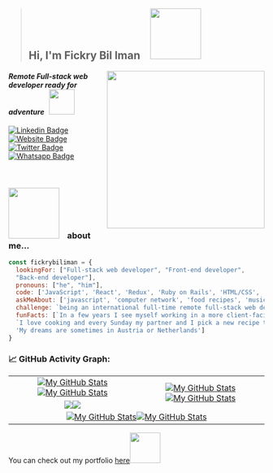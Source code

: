 > <h2> Hi, I'm Fickry Bil Iman &nbsp;&nbsp; <img src="https://media.giphy.com/media/wcC8VA7quA6G9pA8Iy/giphy.gif" width="100"></h2>

<img align='right' src="https://media.giphy.com/media/SWoSkN6DxTszqIKEqv/giphy.gif" width="310">
<h4><em>Remote Full-stack web developer ready for adventure</em> &nbsp; <img src="https://media.giphy.com/media/XGma2iRIHTKkwqRkFl/giphy.gif" width="50"></h4>

[![Linkedin Badge](https://img.shields.io/badge/LinkedIn-0077B5?style=for-the-badge&logo=linkedin&logoColor=white&link=https://www.linkedin.com/in/fickry-bil-iman/)](https://www.linkedin.com/in/fickry-bil-iman/)
[![Website Badge](https://img.shields.io/badge/website-000000?style=for-the-badge&logo=About.me&logoColor=white&link=https://fickrybiliman.com/)](https://fickrybiliman.com/)
[![Twitter Badge](https://img.shields.io/badge/Facebook-1877F2?style=for-the-badge&logo=facebook&logoColor=white&link=https://www.facebook.com/fickry.bil.iman/)](https://www.facebook.com/fickry.bil.iman/)
[![Whatsapp Badge](https://img.shields.io/badge/WhatsApp-25D366?style=for-the-badge&logo=whatsapp&logoColor=white&link=https://wa.me/6285305670089)](https://wa.me/6285305670089)

<br>

### <img src="https://media.giphy.com/media/gQwXqEOKFJ8GMUbMTF/giphy.gif" width="100"> &nbsp;&nbsp; about me...  

```javascript
const fickrybiliman = {
  lookingFor: ["Full-stack web developer", "Front-end developer", 
  "Back-end developer"],
  pronouns: ["he", "him"],
  code: ['JavaScript', 'React', 'Redux', 'Ruby on Rails', 'HTML/CSS', 'MySQL', 'PostgreSQL', 'MongoDB'],
  askMeAbout: ['javascript', 'computer network', 'food recipes', 'music', 'sport'],
  challenge: `being an international full-time remote full-stack web developer`,
  funFacts: [`In a few years I see myself working in a more client-facing role with the company`, 
  `I love cooking and every Sunday my partner and I pick a new recipe to prepare together`,
  'My dreams are sometimes in Austria or Netherlands']
}
```

### 📈 GitHub Activity Graph:

<table>
    <tr>
        <td align="center"><a href="https://github.com/fickryiman#gh-light-mode-only"><img src="https://github-readme-stats.vercel.app/api?username=fickryiman&show_icons=true&theme=default&include_all_commits=true#gh-light-mode-only" alt="My GitHub Stats"/></a><a href="https://github.com/fickryiman#gh-dark-mode-only"><img src="https://github-readme-stats.vercel.app/api?username=fickryiman&show_icons=true&theme=tokyonight&include_all_commits=true#gh-dark-mode-only" alt="My GitHub Stats"/></a></td>
        <td rowspan="2" align="center"><a href="https://github.com/fickryiman#gh-light-mode-only"><img src="https://github-readme-stats.vercel.app/api/top-langs/?username=fickryiman&theme=default&langs_count=8#gh-light-mode-only" alt="My GitHub Stats"/></a><a href="https://github.com/fickryiman#gh-dark-mode-only"><img src="https://github-readme-stats.vercel.app/api/top-langs/?username=fickryiman&theme=tokyonight&langs_count=8#gh-dark-mode-only" alt="My GitHub Stats"/></a></td>
    </tr>
    <tr>
        <td align="center"><a href="https://github.com/fickryiman#gh-light-mode-only"><img src="https://github-readme-streak-stats.herokuapp.com/?user=fickryiman&theme=default"/></a><a href="https://github.com/fickryiman#gh-dark-mode-only"><img src="https://github-readme-streak-stats.herokuapp.com/?user=fickryiman&theme=tokyonight"/></a></td>
    </tr>
    <tr>
        <td colspan="2" align="center"><a href="https://github.com/fickryiman#gh-light-mode-only"><img src="https://raw.githubusercontent.com/fickryiman/fickryiman/output/github-contribution-grid-snake-default.svg#gh-light-mode-only" alt="My GitHub Stats"/></a><a href="https://github.com/fickryiman#gh-dark-mode-only"><img src="https://raw.githubusercontent.com/fickryiman/fickryiman/output/github-contribution-grid-snake-dark.svg#gh-dark-mode-only" alt="My GitHub Stats"/></a></td>
    </tr>
</table>


<p>You can check out my portfolio <a href="https://fickrybiliman.com">here</a><img src="https://media.giphy.com/media/cKPse5DZaptID3YAMK/giphy.gif" width="60"></p>



<!--
**fickryiman/fickryiman** is a ✨ _special_ ✨ repository because its `README.md` (this file) appears on your GitHub profile.

Here are some ideas to get you started:

- 🔭 I’m currently working on ...
- 🌱 I’m currently learning ...
- 👯 I’m looking to collaborate on ...
- 🤔 I’m looking for help with ...
- 💬 Ask me about ...
- 📫 How to reach me: ...
- 😄 Pronouns: ...
- ⚡ Fun fact: ...
-->


